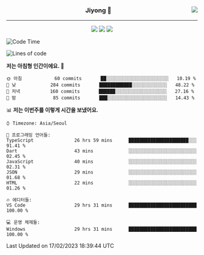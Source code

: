 
<div align="center">
  
  <img align="right" src="https://github-readme-stats.vercel.app/api/top-langs/?username=kkkimjiyong&theme=dracula&hide=Procfile&layout=compact&langs_count=7"/>

  ### Jiyong 🎨
  
  ---
  
  <a href="https://www.notion.so/de89c82b663345278de4489463a81458?v=f059fc8382b84103b52c77918639c252"><img src="https://img.shields.io/badge/Github Projects-000000?style=flat-square&logo=github&logoColor=white"/></a>
  <a href="https://haardy.tistory.com/"><img src="https://img.shields.io/badge/Jiyongstory-3DDC84?style=flat-square&logo=Tistory&logoColor=black"/></a>
  <a href="https://www.notion.so/ffbfc05e864a47d587011873f14e0760"><img src="https://img.shields.io/badge/jjjichive-ffffff?style=flat-square&logo=notion&logoColor=black"/></a>

</div>

  <!--START_SECTION:waka-->
![Code Time](http://img.shields.io/badge/Code%20Time-78%20hrs%2039%20mins-blue)

![Lines of code](https://img.shields.io/badge/%EC%A0%80%EB%8A%94%20%EC%97%AC%ED%83%9C%EA%B9%8C%EC%A7%80%20-1%20Million%20%EC%A4%84%EC%9D%98%20%EC%BD%94%EB%93%9C%EB%A5%BC%20%EC%9E%91%EC%84%B1%ED%96%88%EC%96%B4%EC%9A%94.-blue)

**저는 아침형 인간이에요. 🐤** 

```text
🌞 아침            60 commits       ██░░░░░░░░░░░░░░░░░░░░░░░   10.19 % 
🌆 낮　           284 commits       ████████████░░░░░░░░░░░░░   48.22 % 
🌃 저녁           160 commits       ██████░░░░░░░░░░░░░░░░░░░   27.16 % 
🌙 밤　            85 commits       ███░░░░░░░░░░░░░░░░░░░░░░   14.43 % 

```


📊 **저는 이번주를 이렇게 시간을 보냈어요.** 

```text
⌚︎ Timezone: Asia/Seoul

💬 프로그래밍 언어들: 
TypeScript               26 hrs 59 mins      ██████████████████████░░░   91.41 % 
Dart                     43 mins             ░░░░░░░░░░░░░░░░░░░░░░░░░   02.45 % 
JavaScript               40 mins             ░░░░░░░░░░░░░░░░░░░░░░░░░   02.31 % 
JSON                     29 mins             ░░░░░░░░░░░░░░░░░░░░░░░░░   01.68 % 
HTML                     22 mins             ░░░░░░░░░░░░░░░░░░░░░░░░░   01.26 % 

🔥 에디터들: 
VS Code                  29 hrs 31 mins      █████████████████████████   100.00 % 

💻 운영 체제들: 
Windows                  29 hrs 31 mins      █████████████████████████   100.00 % 

```


 Last Updated on 17/02/2023 18:39:44 UTC
<!--END_SECTION:waka-->
